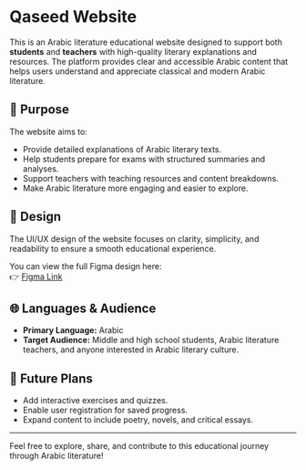 # Qaseed Website

This is an Arabic literature educational website designed to support both **students** and **teachers** with high-quality literary explanations and resources. The platform provides clear and accessible Arabic content that helps users understand and appreciate classical and modern Arabic literature.

## 🎯 Purpose
The website aims to:
- Provide detailed explanations of Arabic literary texts.
- Help students prepare for exams with structured summaries and analyses.
- Support teachers with teaching resources and content breakdowns.
- Make Arabic literature more engaging and easier to explore.

## 🎨 Design
The UI/UX design of the website focuses on clarity, simplicity, and readability to ensure a smooth educational experience.

You can view the full Figma design here:  
👉 [Figma Link](https://www.figma.com/design/m9BjCETLbf1AoIrkswEhYq/Untitled?node-id=17-2&t=lfDfxiXdmgoa04Qi-0)

## 🌐 Languages & Audience
- **Primary Language:** Arabic  
- **Target Audience:** Middle and high school students, Arabic literature teachers, and anyone interested in Arabic literary culture.

## 🚀 Future Plans
- Add interactive exercises and quizzes.
- Enable user registration for saved progress.
- Expand content to include poetry, novels, and critical essays.

---

Feel free to explore, share, and contribute to this educational journey through Arabic literature!
